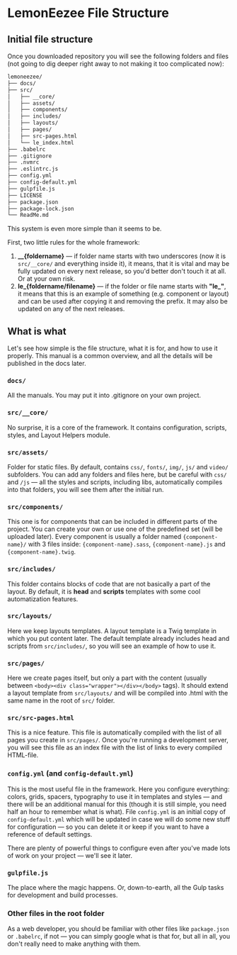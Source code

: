 # LemonEezee File Structure

## Initial file structure

Once you downloaded repository you will see the following folders and files (not going to dig deeper right away to not making it too complicated now):

```bash
lemoneezee/
├── docs/
├── src/
│   ├── __core/
│   ├── assets/
│   ├── components/
│   ├── includes/
│   ├── layouts/
│   ├── pages/
│   ├── src-pages.html
│   └── le_index.html
├── .babelrc
├── .gitignore
├── .nvmrc
├── .eslintrc.js
├── config.yml
├── config-default.yml
├── gulpfile.js
├── LICENSE
├── package.json
├── package-lock.json
└── ReadMe.md
```

This system is even more simple than it seems to be. 

First, two little rules for the whole framework:

1. **__{foldername}** — if folder name starts with two underscores (now it is `src/__core/` and everything inside it), it means, that it is vital and may be fully updated on every next release, so you'd better don't touch it at all. Or at your own risk. 
2. **le_{foldername/filename}** — if the folder or file name starts with **"le_"**, it means that this is an example of something (e.g. component or layout) and can be used after copying it and removing the prefix. It may also be updated on any of the next releases. 

## What is what

Let's see how simple is the file structure, what it is for, and how to use it properly. This manual is a common overview, and all the details will be published in the docs later.

### `docs/`

All the manuals. You may put it into .gitignore on your own project.

### `src/__core/`

No surprise, it is a core of the framework. It contains configuration, scripts, styles, and Layout Helpers module.

### `src/assets/`

Folder for static files. By default, contains `css/`, `fonts/`, `img/`, `js/` and `video/` subfolders. You can add any folders and files here, but be careful with `css/` and `/js` — all the styles and scripts, including libs, automatically compiles into that folders, you will see them after the initial run.

### `src/components/`

This one is for components that can be included in different parts of the project. You can create your own or use one of the predefined set (will be uploaded later). Every component is usually a folder named `{component-name}/` with 3 files inside: `{component-name}.sass`, `{component-name}.js` and `{component-name}.twig`.

### `src/includes/`

This folder contains blocks of code that are not basically a part of the layout. By default, it is **head** and **scripts** templates with some cool automatization features. 

### `src/layouts/`

Here we keep layouts templates. A layout template is a Twig template in which you put content later. The default template already includes head and scripts from `src/includes/`, so you will see an example of how to use it.

### `src/pages/`

Here we create pages itself, but only a part with the content (usually between `<body><div class="wrapper"></div></body>` tags). It should extend a layout template from `src/layouts/` and will be compiled into .html with the same name in the root of `src/` folder.

### `src/src-pages.html`

This is a nice feature. This file is automatically compiled with the list of all pages you create in `src/pages/`. Once you're running a development server, you will see this file as an index file with the list of links to every compiled HTML-file.

### `config.yml` (and `config-default.yml`)

This is the most useful file in the framework. Here you configure everything: colors, grids, spacers, typography to use it in templates and styles — and there will be an additional manual for this (though it is still simple, you need half an hour to remember what is what). File `config.yml` is an initial copy of `config-default.yml` which will be updated in case we will do some new stuff for configuration — so you can delete it or keep if you want to have a reference of default settings. 

There are plenty of powerful things to configure even after you've made lots of work on your project — we'll see it later.

### `gulpfile.js`

The place where the magic happens. Or, down-to-earth, all the Gulp tasks for development and build processes.

### Other files in the root folder

As a web developer, you should be familiar with other files like `package.json` or `.babelrc`, if not — you can simply google what is that for, but all in all, you don't really need to make anything with them.
